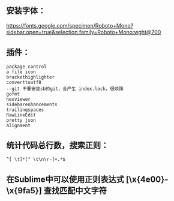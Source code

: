 ## 安装字体：
https://fonts.google.com/specimen/Roboto+Mono?sidebar.open=true&selection.family=Roboto+Mono:wght@700

## 插件：
    package control
    a file icon
    brackethighlighter
    converttoutf8
    --git 不要安装sb的git，会产生 index.lock，很烦躁
    gofmt
    hexviewer
    sidebarenhancements
    trailingspaces
    RawLineEdit
    pretty json
    alignment

## 统计代码总行数，搜索正则：
    ^[ \t]*[^ \t\n\r-]+.*$

## 在Sublime中可以使用正则表达式 [\x{4e00}-\x{9fa5}] 查找匹配中文字符
